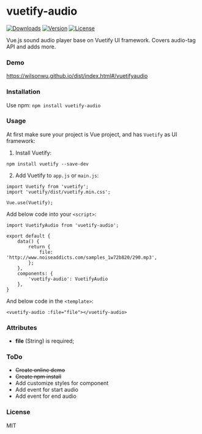 # vuetify-audio
<a href="https://www.npmjs.com/package/vuetify-audio"><img src="https://img.shields.io/npm/dt/vuetify-audio.svg" alt="Downloads"></a>
<a href="https://www.npmjs.com/package/vuetify-audio"><img src="https://img.shields.io/npm/v/vuetify-audio.svg" alt="Version"></a>
<a href="https://www.npmjs.com/package/vuetify-audio"><img src="https://img.shields.io/npm/l/vuetify-audio.svg" alt="License"></a>

Vue.js sound audio player base on Vuetify UI framework. Covers audio-tag API and adds more.

### Demo

https://wilsonwu.github.io/dist/index.html#/vuetifyaudio

### Installation

Use npm: ```npm install vuetify-audio```

### Usage
At first make sure your project is Vue project, and has ```Vuetify``` as UI framework:
1. Install Vuetify:
```
npm install vuetify --save-dev
```
2. Add Vuetify to ```app.js``` or ```main.js```:
```
import Vuetify from 'vuetify';
import 'vuetify/dist/vuetify.min.css';

Vue.use(Vuetify);
```

Add below code into your ```<script>```:
```
import VuetifyAudio from 'vuetify-audio';

export default {
	data() {
		return {
			file: 'http://www.noiseaddicts.com/samples_1w72b820/290.mp3',
		};
	},
	components: {
		'vuetify-audio': VuetifyAudio
	},
}

```

And below code in the ```<template>```:
```
<vuetify-audio :file="file"></vuetify-audio>
```

### Attributes

 - **file** (String) is required; 
  
### ToDo

 - ~~Create online demo~~
 - ~~Create npm install~~
 - Add customize styles for component
 - Add event for start audio
 - Add event for end audio

### License

MIT
